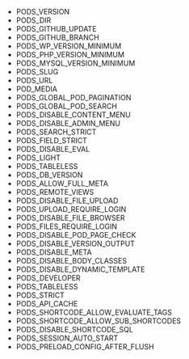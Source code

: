 * PODS_VERSION
* PODS_DIR
* PODS_GITHUB_UPDATE
* PODS_GITHUB_BRANCH
* PODS_WP_VERSION_MINIMUM
* PODS_PHP_VERSION_MINIMUM
* PODS_MYSQL_VERSION_MINIMUM
* PODS_SLUG
* PODS_URL
* POD_MEDIA
* PODS_GLOBAL_POD_PAGINATION
* PODS_GLOBAL_POD_SEARCH
* PODS_DISABLE_CONTENT_MENU
* PODS_DISABLE_ADMIN_MENU
* PODS_SEARCH_STRICT
* PODS_FIELD_STRICT
* PODS_DISABLE_EVAL
* PODS_LIGHT
* PODS_TABLELESS
* PODS_DB_VERSION
* PODS_ALLOW_FULL_META
* PODS_REMOTE_VIEWS
* PODS_DISABLE_FILE_UPLOAD
* PODS_UPLOAD_REQUIRE_LOGIN
* PODS_DISABLE_FILE_BROWSER
* PODS_FILES_REQUIRE_LOGIN
* PODS_DISABLE_POD_PAGE_CHECK
* PODS_DISABLE_VERSION_OUTPUT
* PODS_DISABLE_META
* PODS_DISABLE_BODY_CLASSES
* PODS_DISABLE_DYNAMIC_TEMPLATE
* PODS_DEVELOPER
* PODS_TABLELESS
* PODS_STRICT
* PODS_API_CACHE
* PODS_SHORTCODE_ALLOW_EVALUATE_TAGS
* PODS_SHORTCODE_ALLOW_SUB_SHORTCODES
* PODS_DISABLE_SHORTCODE_SQL
* PODS_SESSION_AUTO_START
* PODS_PRELOAD_CONFIG_AFTER_FLUSH


